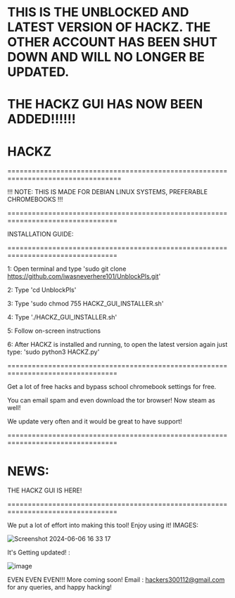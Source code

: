 
# THIS IS THE UNBLOCKED AND LATEST VERSION OF HACKZ. THE OTHER ACCOUNT HAS BEEN SHUT DOWN AND WILL NO LONGER BE UPDATED. 

# THE HACKZ GUI HAS NOW BEEN ADDED!!!!!!

# HACKZ
==================================================================================

!!! NOTE: THIS IS MADE FOR DEBIAN LINUX SYSTEMS, PREFERABLE CHROMEBOOKS !!!

=================================================================================

INSTALLATION GUIDE:

=================================================================================

1: Open terminal and type 'sudo git clone https://github.com/iwasneverhere101/UnblockPls.git'

2: Type 'cd UnblockPls'

3: Type 'sudo chmod 755 HACKZ_GUI_INSTALLER.sh'

4: Type './HACKZ_GUI_INSTALLER.sh'

5: Follow on-screen instructions

6: After HACKZ is installed and running, to open the latest version again just type: 'sudo python3 HACKZ.py'

=================================================================================

Get a lot of free hacks and bypass school chromebook settings for free.

You can email spam and even download the tor browser! Now steam as well!

We update very often and it would be great to have support! 

=================================================================================

# NEWS:

THE HACKZ GUI IS HERE!

=================================================================================

We put a lot of effort into making this tool! Enjoy using it! IMAGES:

![Screenshot 2024-06-06 16 33 17](https://github.com/AvexProducts/HACKZ/assets/169751050/3dcd5035-2661-4e17-b076-5af7b93a3dac)


It's Getting updated! : 

![image](https://github.com/user-attachments/assets/3898f2c5-a9e0-4af8-a4f3-751e43bfa4f6)



EVEN EVEN EVEN!!! More coming soon! Email : hackers300112@gmail.com for any queries, and happy hacking!
